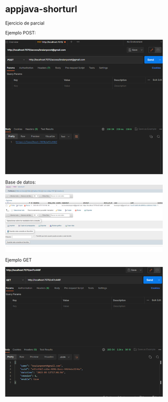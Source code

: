 # appjava-shorturl
Ejercicio de parcial

Ejemplo POST:

![Screenshot](capturas/POST.png)

Base de datos:
![Screenshot](capturas/db.png)

Ejemplo GET

![Screenshot](capturas/GET.png)


